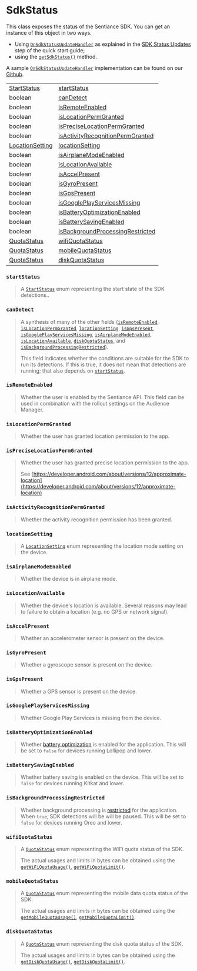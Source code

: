 # SdkStatus

This class exposes the status of the Sentiance SDK. You can get an instance of this object in two ways.

* Using [`OnSdkStatusUpdateHandler`](../onsdkstatusupdatehandler.md) as explained in the [SDK Status Updates](../../../getting-started/android-sdk/sdk-status-updates.md) step of the quick start guide;
* using the [`getSdkStatus()`](../sentiance.md#getsdkstatus) method.

A sample [`OnSdkStatusUpdateHandler`](../onsdkstatusupdatehandler.md) implementation can be found on our [Github](https://github.com/sentiance/sdk-starter-android/blob/master/app/src/main/java/com/sentiance/sdkstarter/SdkStatusUpdateHandler.java).&#x20;

|                                        |                                                                         |
| -------------------------------------- | ----------------------------------------------------------------------- |
| [StartStatus](startstatus.md)          | [startStatus](startstatus.md)                                           |
| boolean                                | [canDetect](./#candetect)                                               |
| boolean                                | [isRemoteEnabled](./#isremoteenabled)                                   |
| boolean                                | [isLocationPermGranted](./#islocationpermgranted)                       |
| boolean                                | [isPreciseLocationPermGranted](./#islocationpermgranted-1)              |
| boolean                                | [isActivityRecognitionPermGranted](./#isactivityrecognitionpermgranted) |
| [LocationSetting](locationsetting.md)  | [locationSetting](./#locationsetting)                                   |
| boolean                                | [isAirplaneModeEnabled](./#isairplanemodeenabled)                       |
| boolean                                | [isLocationAvailable](./#islocationavailable)                           |
| boolean                                | [isAccelPresent](./#isaccelpresent)                                     |
| boolean                                | [isGyroPresent](./#isgyropresent)                                       |
| boolean                                | [isGpsPresent](./#isgpspresent)                                         |
| boolean                                | [isGooglePlayServicesMissing](./#isgoogleplayservicesmissing)           |
| boolean                                | [isBatteryOptimizationEnabled](./#isbatteryoptimizationenabled)         |
| boolean                                | [isBatterySavingEnabled](./#isbatterysavingenabled)                     |
| boolean                                | [isBackgroundProcessingRestricted](./#isbackgroundprocessingrestricted) |
| [QuotaStatus](quota-status.md)         | [wifiQuotaStatus](./#wifiquotastatus)                                   |
| [QuotaStatus](quota-status.md)         | [mobileQuotaStatus](./#mobilequotastatus)                               |
| [QuotaStatus](quota-status.md)         | [diskQuotaStatus](./#diskquotastatus)                                   |



### `startStatus`

> A [`StartStatus`](startstatus.md) enum representing the start state of the SDK detections..

### `canDetect`

> A synthesis of many of the other fields ([`isRemoteEnabled`](./#isremoteenabled), [`isLocationPermGranted`](./#islocationpermgranted), [`locationSetting`](./#locationsetting), [`isGpsPresent`](./#isgpspresent), [`isGooglePlayServicesMissing`](./#isgoogleplayservicesmissing), [`isAirplaneModeEnabled`](./#isairplanemodeenabled), [`isLocationAvailable`](./#islocationavailable), [`diskQuotaStatus`](./#diskquotastatus), and [`isBackgroundProcessingRestricted`](./#isbackgroundprocessingrestricted)).
>
> This field indicates whether the conditions are suitable for the SDK to run its detections. If this is true, it does not mean that detections are running; that also depends on [`startStatus`](./#startstatus).

### `isRemoteEnabled`

> Whether the user is enabled by the Sentiance API. This field can be used in combination with the rollout settings on the Audience Manager.

### `isLocationPermGranted`

> Whether the user has granted location permission to the app.

### `isPreciseLocationPermGranted`

> Whether the user has granted precise location permission to the app.
>
> See [https://developer.android.com/about/versions/12/approximate-location](https://developer.android.com/about/versions/12/approximate-location)

### `isActivityRecognitionPermGranted`

> Whether the activity recognition permission has been granted.

### `locationSetting`

> A [`LocationSetting`](locationsetting.md) enum representing the location mode setting on the device.

### `isAirplaneModeEnabled`

> Whether the device is in airplane mode.

### `isLocationAvailable`

> Whether the device's location is available. Several reasons may lead to failure to obtain a location (e.g. no GPS or network signal).

### `isAccelPresent`

> Whether an accelerometer sensor is present on the device.

### `isGyroPresent`

> Whether a gyroscope sensor is present on the device.

### `isGpsPresent`

> Whether a GPS sensor is present on the device.

### `isGooglePlayServicesMissing`

> Whether Google Play Services is missing from the device.

### `isBatteryOptimizationEnabled`

> Whether [battery optimization](../../../appendix/android/android-battery-optimization.md) is enabled for the application. This will be set to `false` for devices running Lollipop and lower.

### `isBatterySavingEnabled`

> Whether battery saving is enabled on the device. This will be set to `false` for devices running Kitkat and lower.

### `isBackgroundProcessingRestricted`

> Whether background processing is [restricted](https://developer.android.com/reference/android/app/ActivityManager#isBackgroundRestricted\(\)) for the application. When `true`, SDK detections will be will be paused. This will be set to `false` for devices running Oreo and lower.

### `wifiQuotaStatus`

> A [`QuotaStatus`](quota-status.md) enum representing the WiFi quota status of the SDK.
>
> The actual usages and limits in bytes can be obtained using the [`getWiFiQuotaUsage()`](../sentiance.md#getwifiquotausage), [`getWiFiQuotaLimit()`](../sentiance.md#getwifiquotalimit).

### `mobileQuotaStatus`

> A [`QuotaStatus`](quota-status.md) enum representing the mobile data quota status of the SDK.
>
> The actual usages and limits in bytes can be obtained using the [`getMobileQuotaUsage()`](../sentiance.md#getmobilequotausage), [`getMobileQuotaLimit()`](../sentiance.md#getmobilequotalimit).

### `diskQuotaStatus`

> A [`QuotaStatus`](quota-status.md) enum representing the disk quota status of the SDK.
>
> The actual usages and limits in bytes can be obtained using the [`getDiskQuotaUsage()`](../sentiance.md#getdiskquotausage), [`getDiskQuotaLimit()`](../sentiance.md#getdiskquotalimit).
